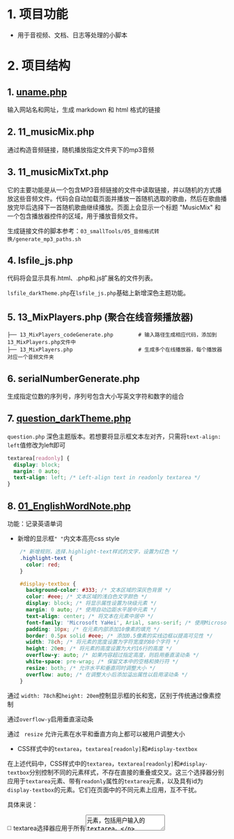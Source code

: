 # 1. 项目功能

- 用于音视频、文档、日志等处理的小脚本



# 2. 项目结构

## 1. [uname.php](uname.php)

输入网站名和网址，生成 markdown 和 html 格式的链接

## 2. 11_musicMix.php

通过构造音频链接，随机播放指定文件夹下的mp3音频

## 3. 11_musicMixTxt.php

它的主要功能是从一个包含MP3音频链接的文件中读取链接，并以随机的方式播放这些音频文件。代码会自动加载页面并播放一首随机选取的歌曲，然后在歌曲播放完毕后选择下一首随机歌曲继续播放。页面上会显示一个标题 "MusicMix" 和一个包含播放器控件的区域，用于播放音频文件。

生成链接文件的脚本参考：`03_smallTools/05_音频格式转换/generate_mp3_paths.sh`

## 4. lsfile_js.php

代码将会显示具有.html、.php和.js扩展名的文件列表。

`lsfile_darkTheme.php`在`lsfile_js.php`基础上新增深色主题功能。

## 5. 13_MixPlayers.php (聚合在线音频播放器) 

```
├── 13_MixPlayers_codeGenerate.php        # 输入路径生成相应代码，添加到13_MixPlayers.php文件中
├── 13_MixPlayers.php                     # 生成多个在线播放器，每个播放器对应一个音频文件夹

```

## 6. serialNumberGenerate.php

生成指定位数的序列号，序列号包含大小写英文字符和数字的组合


## 7. [question_darkTheme.php](question_darkTheme.php)

`question.php` 深色主题版本。若想要将显示框文本左对齐，只需将`text-align: left`值修改为left即可

```css
textarea[readonly] {
  display: block;
  margin: 0 auto;
  text-align: left; /* Left-align text in readonly textarea */
}
```

## 8. [01_EnglishWordNote.php](01_EnglishWordNote.php)

功能：记录英语单词

- 新增的显示框`" "`内文本高亮css style

```css
    /* 新增规则，选择.highlight-text样式的文字，设置为红色 */
    .highlight-text {
      color: red;
    }

    #display-textbox {
      background-color: #333; /* 文本区域的深灰色背景 */
      color: #eee; /* 文本区域的浅白色文字颜色 */
      display: block; /* 将显示属性设置为块级元素 */
      margin: 0 auto; /* 使用自动边距水平居中元素 */
      text-align: center; /* 将文本在元素中居中 */
      font-family: 'Microsoft YaHei', Arial, sans-serif; /* 使用Microsoft YaHei、Arial或sans-serif作为首选字体 */
      padding: 10px; /* 在元素内部添加10像素的填充 */
      border: 0.5px solid #eee; /* 添加0.5像素的实线边框以提高可见性 */
      width: 78ch; /* 将元素的宽度设置为字符宽度的80个字符 */
      height: 20em; /* 将元素的高度设置为大约16行的高度 */
      overflow-y: auto; /* 如果内容超过指定高度，则启用垂直滚动条 */
      white-space: pre-wrap; /* 保留文本中的空格和换行符 */
      resize: both; /* 允许水平和垂直同时调整大小 */
      overflow: auto; /* 在调整大小后添加溢出属性以启用滚动条 */
    }
```

通过 `width: 78ch`和`height: 20em`控制显示框的长和宽，区别于传统通过像素控制

通过`overflow-y`启用垂直滚动条

通过 ` resize` 允许元素在水平和垂直方向上都可以被用户调整大小
      


- CSS样式中的`textarea`，`textarea[readonly]`和`#display-textbox`

在上述代码中，CSS样式中的`textarea`，`textarea[readonly]`和`#display-textbox`分别控制不同的元素样式，不存在直接的重叠或交叉。这三个选择器分别应用于`textarea`元素、带有`readonly`属性的`textarea`元素，以及具有id为`display-textbox`的元素。它们在页面中的不同元素上应用，互不干扰。

具体来说：

◻️ textarea选择器应用于所有<textarea> 元素，包括用户输入的textarea。

◻️ textarea[readonly]选择器应用于带有readonly属性的<textarea> 元素，使其在只读状态下具有不同的样式。

◻️ #display-textbox选择器应用于具有id为display-textbox的元素，这个元素可能是用于显示内容的div。

因此，这些选择器不会导致样式冲突，各自独立地应用于它们所指定的元素。




# 3. 环境配置





